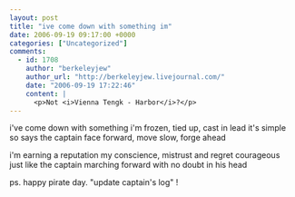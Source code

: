 ```yaml
---
layout: post
title: "ive come down with something im"
date: 2006-09-19 09:17:00 +0000
categories: ["Uncategorized"]
comments:
  - id: 1708
    author: "berkeleyjew"
    author_url: "http://berkeleyjew.livejournal.com/"
    date: "2006-09-19 17:22:46"
    content: |
      <p>Not <i>Vienna Tengk - Harbor</i>?</p>
---
```


i've
come down with something
i'm frozen, tied up, cast in lead
it's simple
so says the captain
face forward, move slow, forge ahead

i'm earning
a reputation
my conscience, mistrust and regret
courageous
just like the captain
marching forward with no doubt in his head

ps. happy pirate day. "update captain's log" !